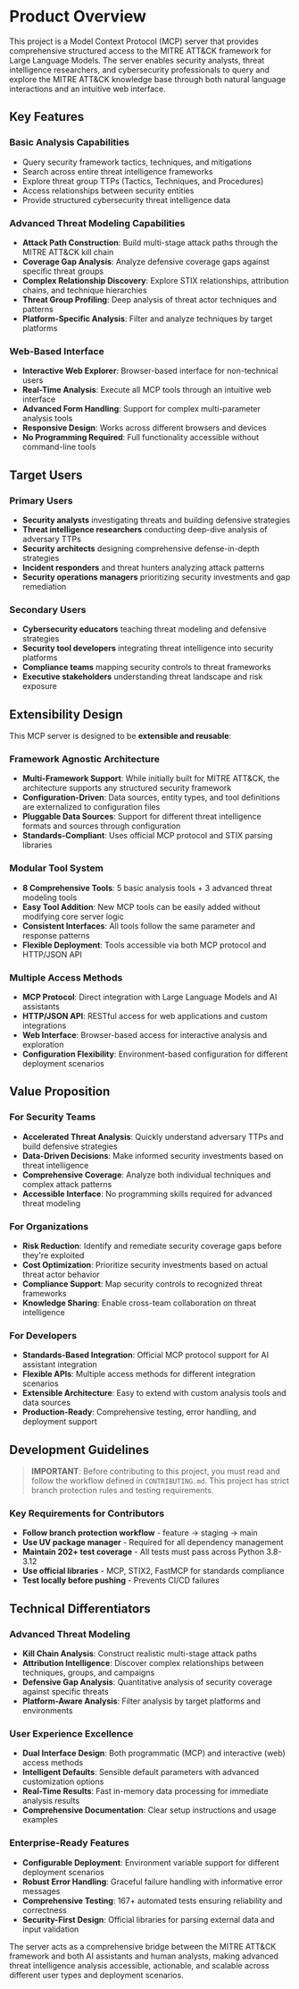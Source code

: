 # Product Overview

This project is a Model Context Protocol (MCP) server that provides comprehensive structured access to the MITRE ATT&CK framework for Large Language Models. The server enables security analysts, threat intelligence researchers, and cybersecurity professionals to query and explore the MITRE ATT&CK knowledge base through both natural language interactions and an intuitive web interface.

## Key Features

### Basic Analysis Capabilities
- Query security framework tactics, techniques, and mitigations
- Search across entire threat intelligence frameworks
- Explore threat group TTPs (Tactics, Techniques, and Procedures)
- Access relationships between security entities
- Provide structured cybersecurity threat intelligence data

### Advanced Threat Modeling Capabilities
- **Attack Path Construction**: Build multi-stage attack paths through the MITRE ATT&CK kill chain
- **Coverage Gap Analysis**: Analyze defensive coverage gaps against specific threat groups
- **Complex Relationship Discovery**: Explore STIX relationships, attribution chains, and technique hierarchies
- **Threat Group Profiling**: Deep analysis of threat actor techniques and patterns
- **Platform-Specific Analysis**: Filter and analyze techniques by target platforms

### Web-Based Interface
- **Interactive Web Explorer**: Browser-based interface for non-technical users
- **Real-Time Analysis**: Execute all MCP tools through an intuitive web interface
- **Advanced Form Handling**: Support for complex multi-parameter analysis tools
- **Responsive Design**: Works across different browsers and devices
- **No Programming Required**: Full functionality accessible without command-line tools

## Target Users

### Primary Users
- **Security analysts** investigating threats and building defensive strategies
- **Threat intelligence researchers** conducting deep-dive analysis of adversary TTPs
- **Security architects** designing comprehensive defense-in-depth strategies
- **Incident responders** and threat hunters analyzing attack patterns
- **Security operations managers** prioritizing security investments and gap remediation

### Secondary Users
- **Cybersecurity educators** teaching threat modeling and defensive strategies
- **Security tool developers** integrating threat intelligence into security platforms
- **Compliance teams** mapping security controls to threat frameworks
- **Executive stakeholders** understanding threat landscape and risk exposure

## Extensibility Design

This MCP server is designed to be **extensible and reusable**:

### Framework Agnostic Architecture
- **Multi-Framework Support**: While initially built for MITRE ATT&CK, the architecture supports any structured security framework
- **Configuration-Driven**: Data sources, entity types, and tool definitions are externalized to configuration files
- **Pluggable Data Sources**: Support for different threat intelligence formats and sources through configuration
- **Standards-Compliant**: Uses official MCP protocol and STIX parsing libraries

### Modular Tool System
- **8 Comprehensive Tools**: 5 basic analysis tools + 3 advanced threat modeling tools
- **Easy Tool Addition**: New MCP tools can be easily added without modifying core server logic
- **Consistent Interfaces**: All tools follow the same parameter and response patterns
- **Flexible Deployment**: Tools accessible via both MCP protocol and HTTP/JSON API

### Multiple Access Methods
- **MCP Protocol**: Direct integration with Large Language Models and AI assistants
- **HTTP/JSON API**: RESTful access for web applications and custom integrations
- **Web Interface**: Browser-based access for interactive analysis and exploration
- **Configuration Flexibility**: Environment-based configuration for different deployment scenarios

## Value Proposition

### For Security Teams
- **Accelerated Threat Analysis**: Quickly understand adversary TTPs and build defensive strategies
- **Data-Driven Decisions**: Make informed security investments based on threat intelligence
- **Comprehensive Coverage**: Analyze both individual techniques and complex attack patterns
- **Accessible Interface**: No programming skills required for advanced threat modeling

### For Organizations
- **Risk Reduction**: Identify and remediate security coverage gaps before they're exploited
- **Cost Optimization**: Prioritize security investments based on actual threat actor behavior
- **Compliance Support**: Map security controls to recognized threat frameworks
- **Knowledge Sharing**: Enable cross-team collaboration on threat intelligence

### For Developers
- **Standards-Based Integration**: Official MCP protocol support for AI assistant integration
- **Flexible APIs**: Multiple access methods for different integration scenarios
- **Extensible Architecture**: Easy to extend with custom analysis tools and data sources
- **Production-Ready**: Comprehensive testing, error handling, and deployment support

## Development Guidelines

> **IMPORTANT**: Before contributing to this project, you must read and follow the workflow defined in `CONTRIBUTING.md`. This project has strict branch protection rules and testing requirements.

### Key Requirements for Contributors
- **Follow branch protection workflow** - feature → staging → main
- **Use UV package manager** - Required for all dependency management  
- **Maintain 202+ test coverage** - All tests must pass across Python 3.8-3.12
- **Use official libraries** - MCP, STIX2, FastMCP for standards compliance
- **Test locally before pushing** - Prevents CI/CD failures

## Technical Differentiators

### Advanced Threat Modeling
- **Kill Chain Analysis**: Construct realistic multi-stage attack paths
- **Attribution Intelligence**: Discover complex relationships between techniques, groups, and campaigns
- **Defensive Gap Analysis**: Quantitative analysis of security coverage against specific threats
- **Platform-Aware Analysis**: Filter analysis by target platforms and environments

### User Experience Excellence
- **Dual Interface Design**: Both programmatic (MCP) and interactive (web) access methods
- **Intelligent Defaults**: Sensible default parameters with advanced customization options
- **Real-Time Results**: Fast in-memory data processing for immediate analysis results
- **Comprehensive Documentation**: Clear setup instructions and usage examples

### Enterprise-Ready Features
- **Configurable Deployment**: Environment variable support for different deployment scenarios
- **Robust Error Handling**: Graceful failure handling with informative error messages
- **Comprehensive Testing**: 167+ automated tests ensuring reliability and correctness
- **Security-First Design**: Official libraries for parsing external data and input validation

The server acts as a comprehensive bridge between the MITRE ATT&CK framework and both AI assistants and human analysts, making advanced threat intelligence analysis accessible, actionable, and scalable across different user types and deployment scenarios.